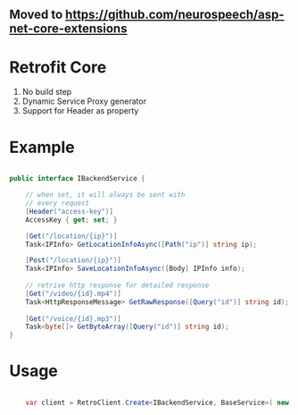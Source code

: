 ## Moved to https://github.com/neurospeech/asp-net-core-extensions

# Retrofit Core

1. No build step
2. Dynamic Service Proxy generator
3. Support for Header as property

# Example
```c#

public interface IBackendService {

    // when set, it will always be sent with
    // every request
    [Header("access-key")]
    AccessKey { get; set; }

    [Get("/location/{ip}")]
    Task<IPInfo> GetLocationInfoAsync([Path("ip")] string ip);

    [Post("/location/{ip}")]
    Task<IPInfo> SaveLocationInfoAsync([Body] IPInfo info);
    
    // retrive http response for detailed response
    [Get("/video/{id}.mp4")]
    Task<HttpResponseMessage> GetRawResponse([Query("id")] string id);
    
    [Get("/voice/{id}.mp3")]
    Task<byte[]> GetByteArray([Query("id")] string id);
}

```

# Usage
```c#

    var client = RetroClient.Create<IBackendService, BaseService>( new Uri("base url...") , httpClient);

```
